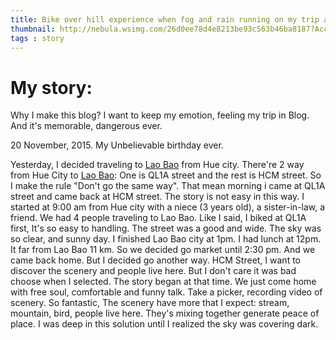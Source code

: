 ```yaml
---
title: Bike over hill experience when fog and rain running on my trip at night
thumbnail: http://nebula.wsimg.com/26d0ee78d4e8213be93c563b46ba8187?AccessKeyId=623390CBD8334546E9BA&disposition=0&alloworigin=1
tags : story
---
```

# My story:

  Why I make this blog? I want to keep my emotion, feeling my trip in Blog. And it's memorable, dangerous ever.

  20 November, 2015.
  My Unbelievable birthday ever.

  Yesterday, I decided traveling to [Lao Bao](https://en.wikipedia.org/wiki/Lao_B%E1%BA%A3o) from Hue city. There're 2 way from Hue City to [Lao Bao]():
  One is QL1A street and the rest is HCM street. So I make the rule "Don't go the same way". That mean morning i came at QL1A street and came back at HCM street.
  The story is not easy in this way. I started at 9:00 am from Hue city with a niece (3 years old), a sister-in-law, a friend. We had 4 people traveling to Lao Bao. Like I said, I biked at QL1A first, It's so easy to handling. The street was a good and wide. The sky was so clear, and sunny day. I finished Lao Bao city at 1pm. I had lunch at 12pm. It far from Lao Bao 11 km. So we decided go market until 2:30 pm. And we came back home. But I decided go another way. HCM Street, I want to discover the scenery and people live here. But I don't care it was bad choose when I selected. The story began at that time. We just come home with free soul, comfortable and funny talk. Take a picker, recording video of scenery. So fantastic, The scenery have more that I expect: stream, mountain, bird, people live here. They's mixing together generate peace of place. I was deep  in this solution until I realized the sky was covering dark.
